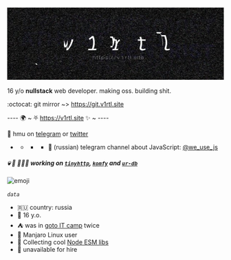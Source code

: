 <a href="https://v1rtl.site"><img src="https://raw.githubusercontent.com/talentlessguy/talentlessguy/master/600x200.jpg" /></a>

16 y/o **nullstack** web developer. making oss. building shit.

:octocat: git mirror ~> https://git.v1rtl.site

---- 🌍 ~ ⛧ https://v1rtl.site ✨ ~ ----

💬 hmu on [telegram](https://t.me/talentless_guy) or [twitter](https://twitter.com/v1rtl)
- - - - 📢 (russian) telegram channel about JavaScript: [@we_use_js](https://t.me/we_use_js)


##### 💀 🔪 👨🏻‍💻 working on [`tinyhttp`](https://tinyhttp.v1rtl.site), [`komfy`](https://komfy.now.sh) and [`ur-db`](https://ur-db.com)

![emoji](https://i.pinimg.com/originals/c5/c3/f5/c5c3f5ff8adf868c95b6d1c4a27519f7.gif)

_`data`_

- 🇷🇺 country: russia
- 👦 16 y.o.
- ⛺ was in [goto IT camp](https://goto.msk.ru) twice
- 🐧 Manjaro Linux user
- 📝 Collecting cool [Node ESM libs](https://github.com/talentlessguy/awesome-node-esm)
- 🙅 unavailable for hire
